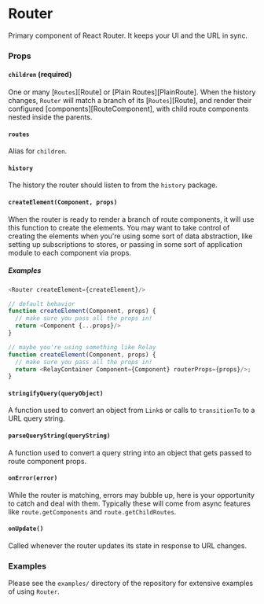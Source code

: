 # Router

Primary component of React Router. It keeps your UI and the URL in sync.

### Props

#### `children` (required)

One or many [`Routes`][Route] or [Plain Routes][PlainRoute]. When the
history changes, `Router` will match a branch of its [`Routes`][Route],
and render their configured [components][RouteComponent], with child
route components nested inside the parents.

#### `routes`

Alias for `children`.

#### `history`

The history the router should listen to from the `history` package.

#### `createElement(Component, props)`

When the router is ready to render a branch of route components, it will
use this function to create the elements. You may want to take control
of creating the elements when you're using some sort of data
abstraction, like setting up subscriptions to stores, or passing in some
sort of application module to each component via props.

##### Examples

```js
<Router createElement={createElement}/>

// default behavior
function createElement(Component, props) {
  // make sure you pass all the props in!
  return <Component {...props}/>
}

// maybe you're using something like Relay
function createElement(Component, props) {
  // make sure you pass all the props in!
  return <RelayContainer Component={Component} routerProps={props}/>;
}
```

#### `stringifyQuery(queryObject)`

A function used to convert an object from `Link`s or calls to
`transitionTo` to a URL query string.

#### `parseQueryString(queryString)`

A function used to convert a query string into an object that gets
passed to route component props.

#### `onError(error)`

While the router is matching, errors may bubble up, here
is your opportunity to catch and deal with them. Typically these will
come from async features like `route.getComponents` and
`route.getChildRoutes`.

#### `onUpdate()`

Called whenever the router updates its state in response to URL changes.

### Examples

Please see the `examples/` directory of the repository for extensive
examples of using `Router`.